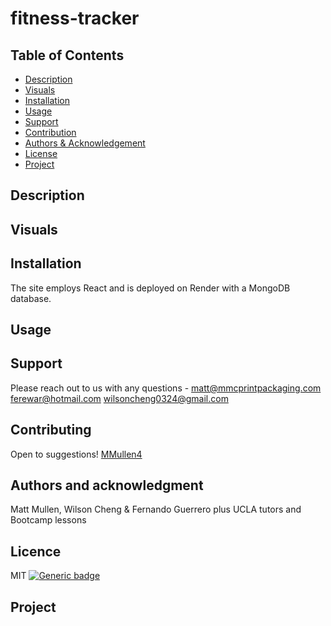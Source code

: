 # fitness-tracker

## Table of Contents
  - [Description](#project-description)
  - [Visuals](#visuals)
  - [Installation](#installation)
  - [Usage](#usage)
  - [Support](#support)
  - [Contribution](#contribution)
  - [Authors & Acknowledgement](#authors-and-acknowledgment)
  - [License](#license)
  - [Project](#project-status)


## Description



## Visuals



## Installation
The site employs React and is deployed on Render with a MongoDB database.


## Usage


## Support
Please reach out to us with any questions - 
matt@mmcprintpackaging.com
ferewar@hotmail.com
wilsoncheng0324@gmail.com


## Contributing
Open to suggestions!
[MMullen4](https://github.com/MMullen4)



## Authors and acknowledgment
Matt Mullen, Wilson Cheng & Fernando Guerrero
plus UCLA tutors and Bootcamp lessons


## Licence
MIT
  [![Generic badge](https://img.shields.io/badge/License-MIT-green.svg)](https://choosealicense.com/licenses/mit/.)


## Project